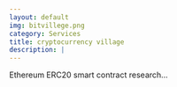 ```yaml
---
layout: default
img: bitvillege.png
category: Services
title: cryptocurrency village
description: |
---
```

 Ethereum ERC20 smart contract research...
